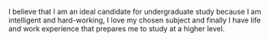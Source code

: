 I believe that I am an ideal candidate for undergraduate study because I am intelligent and hard-working, I love my chosen subject and finally I have life and work experience that prepares me to study at a higher level.